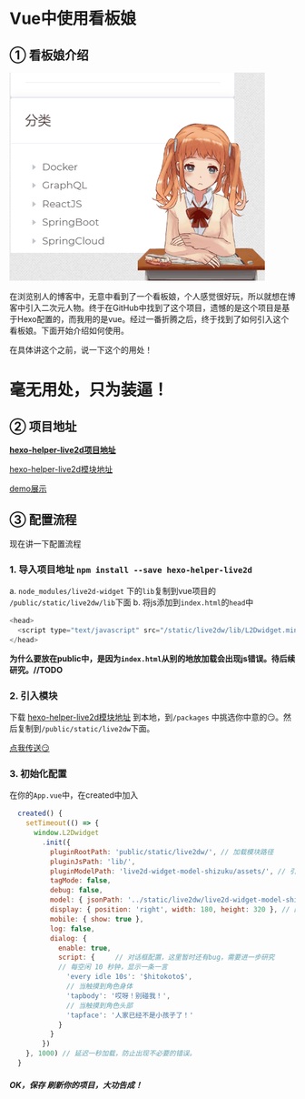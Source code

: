 # Vue中使用看板娘
## ① 看板娘介绍
![QuadraticElement](../../images/QuadraticElement.gif)

在浏览别人的博客中，无意中看到了一个看板娘，个人感觉很好玩，所以就想在博客中引入二次元人物。终于在GitHub中找到了这个项目，遗憾的是这个项目是基于Hexo配置的，而我用的是vue。经过一番折腾之后，终于找到了如何引入这个看板娘。下面开始介绍如何使用。

在具体讲这个之前，说一下这个的用处！
# **毫无用处，只为装逼！**

## ② 项目地址
[**hexo-helper-live2d项目地址**](https://github.com/EYHN/hexo-helper-live2d)

[hexo-helper-live2d模块地址](https://github.com/xiazeyu/live2d-widget-models)

[demo展示](https://huaji8.top/post/live2d-plugin-2.0/)

## ③ 配置流程
现在讲一下配置流程

### 1. 导入项目地址 `npm install --save hexo-helper-live2d`
a.  `node_modules/live2d-widget` 下的`lib`复制到vue项目的 `/public/static/live2dw/lib`下面
b. 将js添加到`index.html`的`head`中
  ```JavaScript
  <head>
    <script type="text/javascript" src="/static/live2dw/lib/L2Dwidget.min.js"></script>
  </head>
  ```

  **为什么要放在public中，是因为`index.html`从别的地放加载会出现js错误。待后续研究。//TODO**

### 2. 引入模块
下载 [hexo-helper-live2d模块地址](https://github.com/xiazeyu/live2d-widget-models) 到本地，到`/packages` 中挑选你中意的😏。然后复制到`/public/static/live2dw`下面。

[点我传送😏](https://huaji8.top/post/live2d-plugin-2.0/)

### 3. 初始化配置
在你的`App.vue`中，在created中加入
```JavaScript
  created() {
    setTimeout(() => {
      window.L2Dwidget
        .init({
          pluginRootPath: 'public/static/live2dw/', // 加载模块路径
          pluginJsPath: 'lib/',
          pluginModelPath: 'live2d-widget-model-shizuku/assets/', // 引入模块名称
          tagMode: false,
          debug: false,
          model: { jsonPath: '../static/live2dw/live2d-widget-model-shizuku/assets/shizuku.model.json' }, // 引入配置文件
          display: { position: 'right', width: 180, height: 320 }, // 配置方位 （left right）可选
          mobile: { show: true },
          log: false,
          dialog: {
            enable: true,
            script: {     // 对话框配置，这里暂时还有bug，需要进一步研究
            // 每空闲 10 秒钟，显示一条一言
              'every idle 10s': '$hitokoto$',
              // 当触摸到角色身体
              'tapbody': '哎呀！别碰我！',
              // 当触摸到角色头部
              'tapface': '人家已经不是小孩子了！'
            }
          }
        })
    }, 1000) // 延迟一秒加载，防止出现不必要的错误。
  }
```

##### OK，保存 刷新你的项目，大功告成！

